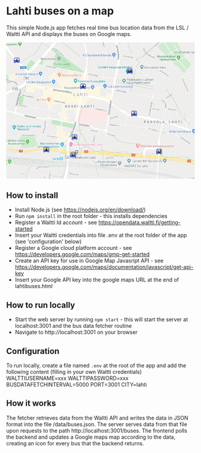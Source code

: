 # Lahti buses on a map
This simple Node.js app fetches real time bus location data from the LSL / Waltti API and displays the buses on Google maps.

![alt text](./lahtibuses_screen.png "Lahti buses screencapture")

## How to install
- Install Node.js (see https://nodejs.org/en/download/)
- Run `npm install` in the root folder - this installs dependencies
- Register a Waltti Id account - see https://opendata.waltti.fi/getting-started
- Insert your Waltti credentials into file .env at the root folder of the app (see 'configuration' below)
- Register a Google cloud platform account - see https://developers.google.com/maps/gmp-get-started
- Create an API key for use in Google Map Javasript API - see https://developers.google.com/maps/documentation/javascript/get-api-key
- Insert your Google API key into the google maps URL at the end of lahtibuses.html 

## How to run locally
- Start the web server by running `npm start` - this will start the server at localhost:3001 and the bus data fetcher routine
- Navigate to http://localhost:3001 on your browser

## Configuration
To run locally, create a file named `.env` at the root of the app and add the following content (filling in your own Waltti credentials)
WALTTIUSERNAME=xxx
WALTTIPASSWORD=xxx
BUSDATAFETCHINTERVAL=5000
PORT=3001
CITY=lahti

## How it works
The fetcher retrieves data from the Waltti API and writes the data in JSON format into the file /data/buses.json. The server serves data from that file upon requests to the path http://localhost:3001/buses. The frontend polls the backend and updates a Google maps map according to the data, creating an icon for every bus that the backend returns.
